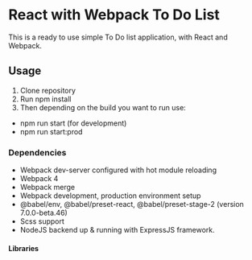 # React with Webpack To Do List
This is a ready to use simple To Do list application, with React and Webpack.

## Usage
1. Clone repository
2. Run npm install
3. Then depending on the build you want to run use:
* npm run start (for development)
* npm run start:prod

### Dependencies
* Webpack dev-server configured with hot module reloading
* Webpack 4
* Webpack merge
* Webpack development, production environment setup
* @babel/env, @babel/preset-react, @babel/preset-stage-2 (version 7.0.0-beta.46)
* Scss support
* NodeJS backend up & running with ExpressJS framework.

#### Libraries